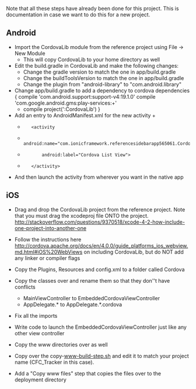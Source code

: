 Note that all these steps have already been done for this project. This is
documentation in case we want to do this for a new project.

## Android ##

- Import the CordovaLib module from the reference project using File -> New Module
  - This will copy CordovaLib to your home directory as well
- Edit the build.gradle in CordovaLib and make the following changes:
  - Change the gradle version to match the one in app/build.gradle
  - Change the buildToolsVersion to match the one in app/build.gradle
  - Change the plugin from "android-library" to "com.android.library"
- Change app/build.gradle to add a dependency to cordova
     dependencies {
         compile 'com.android.support:support-v4:19.1.0'
         compile 'com.google.android.gms:play-services:+'
    +    compile project(':CordovaLib')
     }
- Add an entry to AndroidManifest.xml for the new activity
    +
    +        <activity
    +            android:name="com.ionicframework.referencesidebarapp565061.CordovaApp"
    +            android:label="Cordova List View">
    +        </activity>
- And then launch the activity from wherever you want in the native app


## iOS ##

- Drag and drop the CordovaLib project from the reference project. Note that
  you must drag the xcodeproj file ONTO the project.
    http://stackoverflow.com/questions/9370518/xcode-4-2-how-include-one-project-into-another-one

- Follow the instructions here
  http://cordova.apache.org/docs/en/4.0.0/guide_platforms_ios_webview.md.html#iOS%20WebViews
    on including CordovaLib, but do NOT add any linker or compiler flags
- Copy the Plugins, Resources and config.xml to a folder called Cordova
- Copy the classes over and rename them so that they don''t have conflicts
  - MainViewController to EmbeddedCordovaViewController
  - AppDelegate.* to AppDelegate.*.cordova
- Fix all the imports
- Write code to launch the EmbeddedCordovaViewController just like any other view controller
- Copy the www directories over as well
- Copy over the copy-www-build-step.sh and edit it to match your project name (CFC_Tracker in this case).
- Add a "Copy www files" step that copies the files over to the deployment directory
